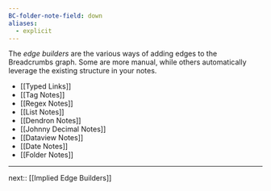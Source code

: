 ```yaml
---
BC-folder-note-field: down
aliases:
  - explicit
---
```


The _edge builders_ are the various ways of adding edges to the Breadcrumbs graph. Some are more manual, while others automatically leverage the existing structure in your notes.

- [[Typed Links]]
- [[Tag Notes]]
- [[Regex Notes]]
- [[List Notes]]
- [[Dendron Notes]]
- [[Johnny Decimal Notes]]
- [[Dataview Notes]]
- [[Date Notes]]
- [[Folder Notes]]

---

next:: [[Implied Edge Builders]]
